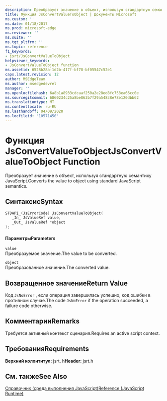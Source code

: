 ```yaml
---
description: Преобразует значение в объект, используя стандартную семантику JavaScript.
title: Функция JsConvertValueToObject | Документы Microsoft
ms.custom: ''
ms.date: 01/18/2017
ms.prod: microsoft-edge
ms.reviewer: ''
ms.suite: ''
ms.tgt_pltfrm: ''
ms.topic: reference
f1_keywords:
- jsrt/JsConvertValueToObject
helpviewer_keywords:
- JsConvertValueToObject function
ms.assetid: 6528b28a-1d2b-417f-bf78-bf05547c52e1
caps.latest.revision: 12
author: MSEdgeTeam
ms.author: msedgedevrel
manager: ''
ms.openlocfilehash: 6a8b1a8933cdcaaf250a2e28ed8fc758ea66cc0e
ms.sourcegitcommit: 6860234c25a8be863b7f29a54838e78e120dbb62
ms.translationtype: MT
ms.contentlocale: ru-RU
ms.lasthandoff: 04/09/2020
ms.locfileid: "10571450"
---
```

# <span data-ttu-id="76eed-103">Функция JsConvertValueToObject</span><span class="sxs-lookup"><span data-stu-id="76eed-103">JsConvertValueToObject Function</span></span>
<span data-ttu-id="76eed-104">Преобразует значение в объект, используя стандартную семантику JavaScript.</span><span class="sxs-lookup"><span data-stu-id="76eed-104">Converts the value to object using standard JavaScript semantics.</span></span>  
  
## <span data-ttu-id="76eed-105">Синтаксис</span><span class="sxs-lookup"><span data-stu-id="76eed-105">Syntax</span></span>  
  
```cpp  
STDAPI_(JsErrorCode) JsConvertValueToObject(  
   _In_ JsValueRef value,  
   _Out_ JsValueRef *object  
);  
```  
  
#### <span data-ttu-id="76eed-106">Параметры</span><span class="sxs-lookup"><span data-stu-id="76eed-106">Parameters</span></span>  
 `value`  
 <span data-ttu-id="76eed-107">Преобразуемое значение.</span><span class="sxs-lookup"><span data-stu-id="76eed-107">The value to be converted.</span></span>  
  
 `object`  
 <span data-ttu-id="76eed-108">Преобразованное значение.</span><span class="sxs-lookup"><span data-stu-id="76eed-108">The converted value.</span></span>  
  
## <span data-ttu-id="76eed-109">Возвращенное значение</span><span class="sxs-lookup"><span data-stu-id="76eed-109">Return Value</span></span>  
 <span data-ttu-id="76eed-110">Код `JsNoError` , если операция завершилась успешно, код ошибки в противном случае.</span><span class="sxs-lookup"><span data-stu-id="76eed-110">The code `JsNoError` if the operation succeeded, a failure code otherwise.</span></span>  
  
## <span data-ttu-id="76eed-111">Комментарии</span><span class="sxs-lookup"><span data-stu-id="76eed-111">Remarks</span></span>  
 <span data-ttu-id="76eed-112">Требуется активный контекст сценария.</span><span class="sxs-lookup"><span data-stu-id="76eed-112">Requires an active script context.</span></span>  
  
## <span data-ttu-id="76eed-113">Требования</span><span class="sxs-lookup"><span data-stu-id="76eed-113">Requirements</span></span>  
 <span data-ttu-id="76eed-114">**Верхний колонтитул:** jsrt. h</span><span class="sxs-lookup"><span data-stu-id="76eed-114">**Header:** jsrt.h</span></span>  
  
## <span data-ttu-id="76eed-115">См. также</span><span class="sxs-lookup"><span data-stu-id="76eed-115">See Also</span></span>  
 [<span data-ttu-id="76eed-116">Справочник (среда выполнения JavaScript)</span><span class="sxs-lookup"><span data-stu-id="76eed-116">Reference (JavaScript Runtime)</span></span>](../chakra-hosting/reference-javascript-runtime.md)